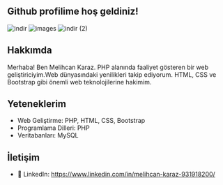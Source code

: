 ## Github profilime hoş geldiniz!
![indir](https://github.com/melihcankrz/melihcankrz/assets/148056955/d29f9c2a-5d76-408a-8ba8-844db105130b) ![images](https://github.com/melihcankrz/melihcankrz/assets/148056955/6ec8adbd-58e0-4abb-a808-3e6de524ce11) ![indir (2)](https://github.com/melihcankrz/melihcankrz/assets/148056955/92916060-d014-492a-8d80-e1131a096e3b)





## Hakkımda
Merhaba! Ben Melihcan Karaz. PHP alanında faaliyet gösteren bir web geliştiriciyim.Web dünyasındaki yenilikleri takip ediyorum. HTML, CSS ve Bootstrap gibi önemli web teknolojilerine hakimim.

## Yeteneklerim
- Web Geliştirme: PHP, HTML, CSS, Bootstrap
- Programlama Dilleri: PHP
- Veritabanları: MySQL
  
## İletişim
- 💼 LinkedIn: https://www.linkedin.com/in/melihcan-karaz-931918200/


